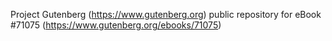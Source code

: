 Project Gutenberg (https://www.gutenberg.org) public repository for
eBook #71075 (https://www.gutenberg.org/ebooks/71075)
